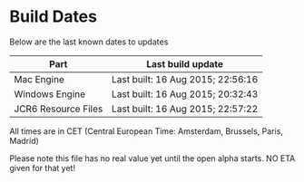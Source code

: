 # Build Dates

Below are the last known dates to updates

Part | Last build update
-----|-----
Mac Engine | Last built: 16 Aug 2015; 22:56:16
Windows Engine | Last built: 16 Aug 2015; 20:32:43
JCR6 Resource Files | Last built: 16 Aug 2015; 22:57:22
All times are in CET (Central European Time: Amsterdam, Brussels, Paris, Madrid)


Please note this file has no real value yet until the open alpha starts. NO ETA given for that yet!
